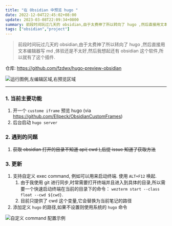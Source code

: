 ```yaml
---
title: "在 Obsidian 中预览 hugo "
date: 2022-12-04T22:45:02+08:00
update: 2023-03-08T22:09:34+0800
summary: 前段时间玩过几天的 obsidian,由于太费神了所以转向了 hugo ,然后直接用文本编辑器写 md ,体验还是不太好,然后我想起还有 obsidian 这个软件,所以就有了这个插件.
tags: ["obsidian","project"]
---
```


> 前段时间玩过几天的 obsidian,由于太费神了所以转向了 hugo ,然后直接用文本编辑器写 md ,体验还是不太好,然后我想起还有
> obsidian 这个软件,所以就有了这个插件.

仓库: https://github.com/fzdwx/hugo-preview-obsidian

![运行图例,左编辑区域,右预览区域](/images/12.png)

---

### 1. 当前主要功能

1. 开一个 `custome iframe` 预览 hugo (via https://github.com/Ellpeck/ObsidianCustomFrames)
2. 后台启动 `hugo server`

### 2. 遇到的问题

1. ~~获取 obsidian 打开的目录不知道 api( cwd ),后提 issue 知道了获取方法~~

### 3. 更新

1. 支持自定义 exec command, 例如可以用来启动终端. 使用 `ALT+F12` 唤起.
    1. 由于我使用 git 进行同步,时常需要打开终端并且进入到具体的目录,所以需要一个快速启动终端在当前的目录下的命令： `wezterm start --class float --cwd ${cwd}`.
    2. 目前只提供了 cwd 这个变量,它会替换为当前笔记的路径
2. 添加定义 `hugo` 的路径,如果不设置则使用系统的 `hugo` 命令

![自定义 command 配置示例](/images/13.png)
